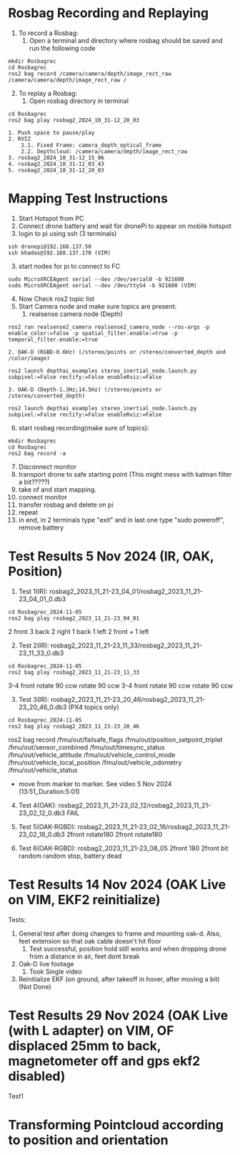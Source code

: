 
# Rosbag Recording and Replaying

1. To record a Rosbag:
	1. Open a terminal and directory where rosbag should be saved and run the following code
```Shell
mkdir Rosbagrec
cd Rosbagrec
ros2 bag record /camera/camera/depth/image_rect_raw /camera/camera/depth/image_rect_raw /
```
2. To replay a Rosbag:
	1. Open rosbag directory in terminal
```Shell
cd Rosbagrec
ros2 bag play rosbag2_2024_10_31-12_20_03
```
	1. Push space to pause/play
	2. RVIZ
		2.1. Fixed Frame: camera_depth_optical_frame
	    2.2. Depthcloud: /camera/camera/depth/image_rect_raw
	3. rosbag2_2024_10_31-12_15_06
	4. rosbag2_2024_10_31-12_03_43
	5. rosbag2_2024_10_31-12_20_03





# Mapping Test Instructions

1. Start Hotspot from PC
2. Connect drone battery and wait for dronePi to appear on mobile hotspot
3. login to pi using ssh (3 terminals)
```
ssh dronepi@192.168.137.50
ssh khadas@192.168.137.170 (VIM)
```
3. start nodes for pi to connect to FC
```Shell
sudo MicroXRCEAgent serial --dev /dev/serial0 -b 921600
sudo MicroXRCEAgent serial --dev /dev/ttyS4 -b 921600 (VIM)
```
4. Now Check ros2 topic list
5. Start Camera node and make sure topics are present:
	1. realsense camera node (Depth)
```
ros2 run realsense2_camera realsense2_camera_node --ros-args -p enable_color:=false -p spatial_filter.enable:=true -p temporal_filter.enable:=true
```
	2. OAK-D (RGBD-0.6Hz) (/stereo/points or /stereo/converted_depth and /color/image)
```Shell
ros2 launch depthai_examples stereo_inertial_node.launch.py subpixel:=False rectify:=False enableRviz:=False
```
	3. OAK-D (Depth-1.3Hz;14.5Hz) (/stereo/points or /stereo/converted_depth)
```Shell
ros2 launch depthai_examples stereo_inertial_node.launch.py subpixel:=False rectify:=False enableRviz:=False
```

6. start rosbag recording(make sure of topics):
```Shell
mkdir Rosbagrec
cd Rosbagrec
ros2 bag record -a
```
7. Disconnect monitor
8. transport drone to safe starting point (This might mess with kalman filter a bit?????)
9. take of and start mapping. 
10. connect monitor
11. transfer rosbag and delete on pi
12. repeat
13. in end, in 2 terminals type "exit" and in last one type "sudo poweroff", remove battery




# Test Results 5 Nov 2024 (IR, OAK, Position)

1. Test 1(IR): rosbag2_2023_11_21-23_04_01/rosbag2_2023_11_21-23_04_01_0.db3
```Shell
cd Rosbagrec_2024-11-05
ros2 bag play rosbag2_2023_11_21-23_04_01
```
2 front
3 back
2 right
1 back
1 left
2 front + 1 left


2. Test 2(IR): rosbag2_2023_11_21-23_11_33/rosbag2_2023_11_21-23_11_33_0.db3
```Shell
cd Rosbagrec_2024-11-05
ros2 bag play rosbag2_2023_11_21-23_11_33
```
3-4 front
rotate 90 ccw
rotate 90 ccw
3-4 front
rotate 90 ccw
rotate 90 ccw


3. Test 3(IR): rosbag2_2023_11_21-23_20_46/rosbag2_2023_11_21-23_20_46_0.db3 (PX4 topics only) 
```Shell
cd Rosbagrec_2024-11-05
ros2 bag play rosbag2_2023_11_21-23_20_46
```
ros2 bag record /fmu/out/failsafe_flags /fmu/out/position_setpoint_triplet /fmu/out/sensor_combined /fmu/out/timesync_status /fmu/out/vehicle_attitude /fmu/out/vehicle_control_mode /fmu/out/vehicle_local_position /fmu/out/vehicle_odometry /fmu/out/vehicle_status
- move from marker to marker. See video 5 Nov 2024 (13:51_Duration:5:01)


4. Test 4(OAK): rosbag2_2023_11_21-23_02_12/rosbag2_2023_11_21-23_02_12_0.db3
	FAIL


5. Test 5(OAK-RGBD): rosbag2_2023_11_21-23_02_16/rosbag2_2023_11_21-23_02_16_0.db3
2front
rotate180
2front
rotate180


6. Test 6(OAK-RGBD): rosbag2_2023_11_21-23_08_05
2front
180
2front
bit random
random stop, battery dead


# Test Results 14 Nov 2024 (OAK Live on VIM, EKF2 reinitialize)

Tests:
1. General test after doing changes to frame and mounting oak-d. Also, feet extension so that oak cable doesn't hit floor
	1. Test successful, position hold still works and when dropping drone from a distance in air, feet dont break
2. Oak-D live footage
	1. Took Single video
3. Reinitialize EKF (on ground, after takeoff in hover, after moving a bit) (Not Done)




# Test Results 29 Nov 2024 (OAK Live (with L adapter) on VIM, OF displaced 25mm to back, magnetometer off and gps ekf2 disabled)

Test1








# Transforming Pointcloud according to position and orientation



